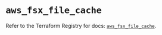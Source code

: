 # `aws_fsx_file_cache`

Refer to the Terraform Registry for docs: [`aws_fsx_file_cache`](https://registry.terraform.io/providers/hashicorp/aws/6.4.0/docs/resources/fsx_file_cache).
